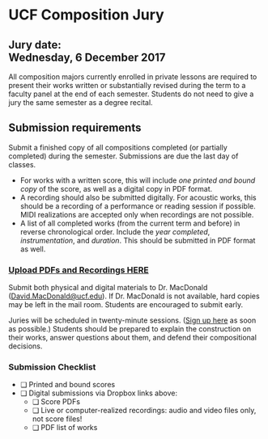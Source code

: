 # UCF Composition Jury

## Jury date: <br>Wednesday, 6 December 2017

All composition majors currently enrolled in private lessons are required to present their works written or substantially revised during the term to a faculty panel at the end of each semester. Students do not need to give a jury the same semester as a degree recital.

## Submission requirements

Submit a finished copy of all compositions completed (or partially completed) during the semester. Submissions are due the last day of classes.

- For works with a written score, this will include _one printed and bound copy_ of the score, as well as a digital copy in PDF format.
- A recording should also be submitted digitally. For acoustic works, this should be a recording of a performance or reading session if possible. MIDI realizations are accepted only when recordings are not possible.
- A list of all completed works (from the current term and before) in reverse chronological order. Include the _year completed_, _instrumentation_, and _duration_. This should be submitted in PDF format as well. 

### [Upload PDFs and Recordings HERE](https://www.dropbox.com/request/sH4aMCRFPWHAqPoQ2orE)

Submit both physical and digital materials to Dr. MacDonald (<David.MacDonald@ucf.edu>). If Dr. MacDonald is not available, hard copies may be left in the mail room. Students are encouraged to submit early.

Juries will be scheduled in twenty-minute sessions. ([Sign up here](https://docs.google.com/spreadsheets/d/1Qqi7YqRCJWydlGtYmH_TnUNaxZ7hIuraSdYJt2oRwbs/edit?usp=sharing) as soon as possible.) Students should be prepared to explain the construction on their works, answer questions about them, and defend their compositional decisions.

### Submission Checklist

- &#10065; Printed and bound scores
- &#10065; Digital submissions via Dropbox links above:
	- &#10065; Score PDFs
	- &#10065; Live or computer-realized recordings: audio and video files only, not score files!
	- &#10065; PDF list of works
